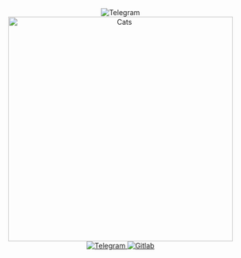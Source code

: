 <div id="socials1" align="center">
  <img src="https://capsule-render.vercel.app/api?type=waving&color=gradient&height=400&section=header&text=Hi%20There" alt="Telegram"  border-radius=5px/>
  <img src="https://github.com/istrebitelantox/photo/blob/main/IMG_20230309_155200.jpg" alt="Cats" height=450 border-radius=5px/>
</div>
<div id="socials" align="center">
 <a href="https://t.me/istrebitel_antox">
  <img src="https://img.shields.io/badge/Telegram-blue?style=for-the-badge&logo=telegram&logoColor=white" alt="Telegram"/>
 </a>
  <a href="https://gitlab.com/istrebitelantox">
  <img src="https://img.shields.io/badge/gitlab-%23181717.svg?style=for-the-badge&logo=gitlab&logoColor=white" alt="Gitlab"/>
 </a>
</div>
